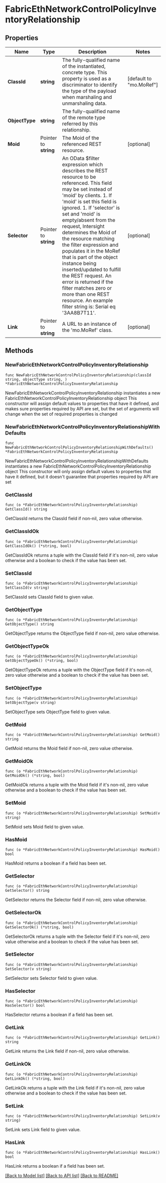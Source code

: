 # FabricEthNetworkControlPolicyInventoryRelationship

## Properties

Name | Type | Description | Notes
------------ | ------------- | ------------- | -------------
**ClassId** | **string** | The fully-qualified name of the instantiated, concrete type. This property is used as a discriminator to identify the type of the payload when marshaling and unmarshaling data. | [default to "mo.MoRef"]
**ObjectType** | **string** | The fully-qualified name of the remote type referred by this relationship. | 
**Moid** | Pointer to **string** | The Moid of the referenced REST resource. | [optional] 
**Selector** | Pointer to **string** | An OData $filter expression which describes the REST resource to be referenced. This field may be set instead of &#39;moid&#39; by clients. 1. If &#39;moid&#39; is set this field is ignored. 1. If &#39;selector&#39; is set and &#39;moid&#39; is empty/absent from the request, Intersight determines the Moid of the resource matching the filter expression and populates it in the MoRef that is part of the object instance being inserted/updated to fulfill the REST request. An error is returned if the filter matches zero or more than one REST resource. An example filter string is: Serial eq &#39;3AA8B7T11&#39;. | [optional] 
**Link** | Pointer to **string** | A URL to an instance of the &#39;mo.MoRef&#39; class. | [optional] 

## Methods

### NewFabricEthNetworkControlPolicyInventoryRelationship

`func NewFabricEthNetworkControlPolicyInventoryRelationship(classId string, objectType string, ) *FabricEthNetworkControlPolicyInventoryRelationship`

NewFabricEthNetworkControlPolicyInventoryRelationship instantiates a new FabricEthNetworkControlPolicyInventoryRelationship object
This constructor will assign default values to properties that have it defined,
and makes sure properties required by API are set, but the set of arguments
will change when the set of required properties is changed

### NewFabricEthNetworkControlPolicyInventoryRelationshipWithDefaults

`func NewFabricEthNetworkControlPolicyInventoryRelationshipWithDefaults() *FabricEthNetworkControlPolicyInventoryRelationship`

NewFabricEthNetworkControlPolicyInventoryRelationshipWithDefaults instantiates a new FabricEthNetworkControlPolicyInventoryRelationship object
This constructor will only assign default values to properties that have it defined,
but it doesn't guarantee that properties required by API are set

### GetClassId

`func (o *FabricEthNetworkControlPolicyInventoryRelationship) GetClassId() string`

GetClassId returns the ClassId field if non-nil, zero value otherwise.

### GetClassIdOk

`func (o *FabricEthNetworkControlPolicyInventoryRelationship) GetClassIdOk() (*string, bool)`

GetClassIdOk returns a tuple with the ClassId field if it's non-nil, zero value otherwise
and a boolean to check if the value has been set.

### SetClassId

`func (o *FabricEthNetworkControlPolicyInventoryRelationship) SetClassId(v string)`

SetClassId sets ClassId field to given value.


### GetObjectType

`func (o *FabricEthNetworkControlPolicyInventoryRelationship) GetObjectType() string`

GetObjectType returns the ObjectType field if non-nil, zero value otherwise.

### GetObjectTypeOk

`func (o *FabricEthNetworkControlPolicyInventoryRelationship) GetObjectTypeOk() (*string, bool)`

GetObjectTypeOk returns a tuple with the ObjectType field if it's non-nil, zero value otherwise
and a boolean to check if the value has been set.

### SetObjectType

`func (o *FabricEthNetworkControlPolicyInventoryRelationship) SetObjectType(v string)`

SetObjectType sets ObjectType field to given value.


### GetMoid

`func (o *FabricEthNetworkControlPolicyInventoryRelationship) GetMoid() string`

GetMoid returns the Moid field if non-nil, zero value otherwise.

### GetMoidOk

`func (o *FabricEthNetworkControlPolicyInventoryRelationship) GetMoidOk() (*string, bool)`

GetMoidOk returns a tuple with the Moid field if it's non-nil, zero value otherwise
and a boolean to check if the value has been set.

### SetMoid

`func (o *FabricEthNetworkControlPolicyInventoryRelationship) SetMoid(v string)`

SetMoid sets Moid field to given value.

### HasMoid

`func (o *FabricEthNetworkControlPolicyInventoryRelationship) HasMoid() bool`

HasMoid returns a boolean if a field has been set.

### GetSelector

`func (o *FabricEthNetworkControlPolicyInventoryRelationship) GetSelector() string`

GetSelector returns the Selector field if non-nil, zero value otherwise.

### GetSelectorOk

`func (o *FabricEthNetworkControlPolicyInventoryRelationship) GetSelectorOk() (*string, bool)`

GetSelectorOk returns a tuple with the Selector field if it's non-nil, zero value otherwise
and a boolean to check if the value has been set.

### SetSelector

`func (o *FabricEthNetworkControlPolicyInventoryRelationship) SetSelector(v string)`

SetSelector sets Selector field to given value.

### HasSelector

`func (o *FabricEthNetworkControlPolicyInventoryRelationship) HasSelector() bool`

HasSelector returns a boolean if a field has been set.

### GetLink

`func (o *FabricEthNetworkControlPolicyInventoryRelationship) GetLink() string`

GetLink returns the Link field if non-nil, zero value otherwise.

### GetLinkOk

`func (o *FabricEthNetworkControlPolicyInventoryRelationship) GetLinkOk() (*string, bool)`

GetLinkOk returns a tuple with the Link field if it's non-nil, zero value otherwise
and a boolean to check if the value has been set.

### SetLink

`func (o *FabricEthNetworkControlPolicyInventoryRelationship) SetLink(v string)`

SetLink sets Link field to given value.

### HasLink

`func (o *FabricEthNetworkControlPolicyInventoryRelationship) HasLink() bool`

HasLink returns a boolean if a field has been set.


[[Back to Model list]](../README.md#documentation-for-models) [[Back to API list]](../README.md#documentation-for-api-endpoints) [[Back to README]](../README.md)


